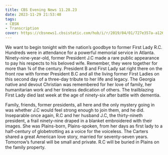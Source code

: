 ```yaml
---
title: CBS Evening News 11.28.23
date: 2023-11-29 21:53:48
tags:
- CBSN
- Transcription
cover: https://cbsnews1.cbsistatic.com/hub/i/r/2019/04/01/727e357a-a126-4138-a2c5-4d3222669d57/thumbnail/640x360/3ff2761028dc5c65cc4f07acd54bcd5c/cbsn2-logo-1920x1080.jpg
---
```

We want to begin tonight with the nation’s goodbye to former First Lady R.C. Hundreds were in attendance for a powerful memorial service in Atlanta. Ninety-nine-year-old, former President J.C made a rare public appearance to pay his respects to his beloved wife. Remember, they were together for more than ¾ of the century. President B and First Lady sat right there on the front row with former President B.C and all the living former First Ladies on this second day of a three-day tribute to her life and legacy. The Georgia native and devout Christian was remembered for her love of family, her humanitarian work and her tireless dedication of others. The trailblazing First Lady died last week at the age of ninety-six after battle with dementia. 

Family, friends, former presidents, all here and the only mystery going in was whether J.C would feel strong enough to join them, and he did. Inseparable once again, R.C and her husband J.C, the thirty-nineth president, a frail ninety-nine draped in a blanket embroidered with their images. She was Plains-born, Plains-spoken, from her days as first lady to a half-century of globetrotting as a voice for the voiceless. The Carters shared a great American love story, married for seventy-seven years. Tomorrow’s funeral will be small and private. R.C will be buried in Plains on the family property. 

